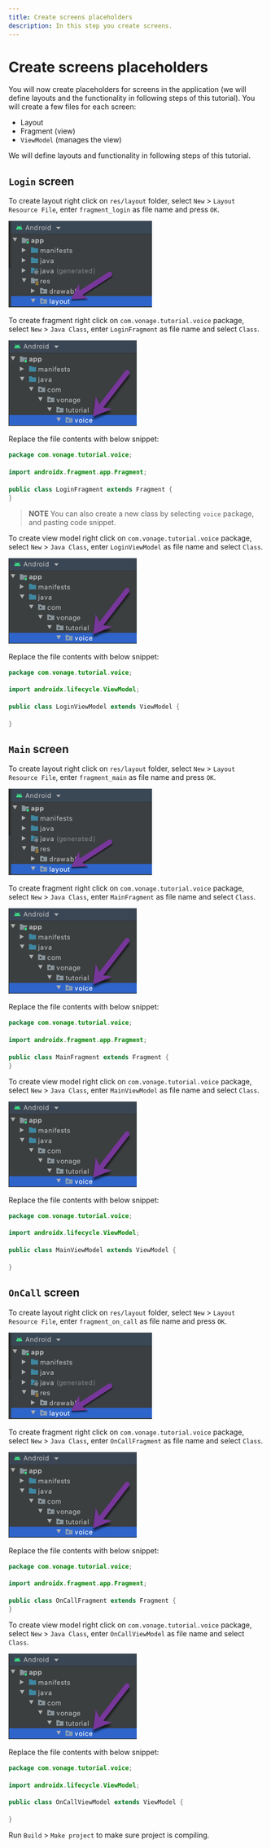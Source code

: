 ```yaml
---
title: Create screens placeholders
description: In this step you create screens.
---
```


# Create screens placeholders

You will now create placeholders for screens in the application (we will define layouts and the functionality in following steps of this tutorial). You will create a few files for each screen:

- Layout
- Fragment (view)
- `ViewModel` (manages the view)

We will define layouts and functionality in following steps of this tutorial.

## `Login` screen

To create layout right click on `res/layout` folder, select `New` > `Layout Resource File`, enter `fragment_login` as file name and press `OK`.

![](public/screenshots/tutorials/client-sdk/android-shared/layout-resource.png)

To create fragment right click on `com.vonage.tutorial.voice` package, select `New` > `Java Class`, enter `LoginFragment` as file name and select `Class`.

![](public/screenshots/tutorials/client-sdk/android-shared/voice-package.png)

Replace the file contents with below snippet:

```java
package com.vonage.tutorial.voice;

import androidx.fragment.app.Fragment;

public class LoginFragment extends Fragment {
}
```

> **NOTE** You can also create a new class by selecting `voice` package, and pasting code snippet.

To create view model right click on `com.vonage.tutorial.voice` package, select `New` > `Java Class`, enter `LoginViewModel` as file name and select `Class`.

![](public/screenshots/tutorials/client-sdk/android-shared/voice-package.png)

Replace the file contents with below snippet:

```java
package com.vonage.tutorial.voice;

import androidx.lifecycle.ViewModel;

public class LoginViewModel extends ViewModel {

}
```

## `Main` screen

To create layout right click on `res/layout` folder, select `New` > `Layout Resource File`, enter `fragment_main` as file name and press `OK`.

![](public/screenshots/tutorials/client-sdk/android-shared/layout-resource.png)

To create fragment right click on `com.vonage.tutorial.voice` package, select `New` > `Java Class`, enter `MainFragment` as file name and select `Class`.

![](public/screenshots/tutorials/client-sdk/android-shared/voice-package.png)

Replace the file contents with below snippet:

```java
package com.vonage.tutorial.voice;

import androidx.fragment.app.Fragment;

public class MainFragment extends Fragment {
}
```

To create view model right click on `com.vonage.tutorial.voice` package, select `New` > `Java Class`, enter `MainViewModel` as file name and select `Class`.

![](public/screenshots/tutorials/client-sdk/android-shared/voice-package.png)

Replace the file contents with below snippet:

```java
package com.vonage.tutorial.voice;

import androidx.lifecycle.ViewModel;

public class MainViewModel extends ViewModel {

}
```

## `OnCall` screen 

To create layout right click on `res/layout` folder, select `New` > `Layout Resource File`, enter `fragment_on_call` as file name and press `OK`.

![](public/screenshots/tutorials/client-sdk/android-shared/layout-resource.png)

To create fragment right click on `com.vonage.tutorial.voice` package, select `New` > `Java Class`, enter `OnCallFragment` as file name and select `Class`.

![](public/screenshots/tutorials/client-sdk/android-shared/voice-package.png)

Replace the file contents with below snippet:

```java
package com.vonage.tutorial.voice;

import androidx.fragment.app.Fragment;

public class OnCallFragment extends Fragment {
}
```

To create view model right click on `com.vonage.tutorial.voice` package, select `New` > `Java Class`, enter `OnCallViewModel` as file name and select `Class`.

![](public/screenshots/tutorials/client-sdk/android-shared/voice-package.png)

Replace the file contents with below snippet:

```java
package com.vonage.tutorial.voice;

import androidx.lifecycle.ViewModel;

public class OnCallViewModel extends ViewModel {

}
```

Run `Build` > `Make project` to make sure project is compiling.
